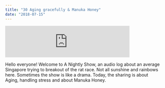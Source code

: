 ```yaml
---
title: "30 Aging gracefully & Manuka Honey"
date: "2018-07-15"
---
```


<iframe src="https://anchor.fm/bosslee/embed/episodes/30-Aging-gracefully--Manuka-Honey-e1p18q" height="102px" width="400px" frameborder="0" scrolling="no"></iframe>

 Hello everyone! Welcome to A Nightly Show, an audio log about an average Singapore trying to breakout of the rat race. Not all sunshine and rainbows here. Sometimes the show is like a drama. Today, the sharing is about Aging, handling stress and about Manuka Honey.
